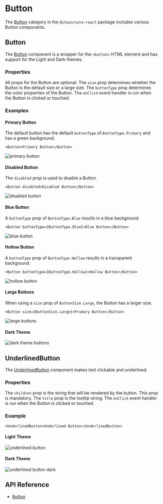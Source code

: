 # Button

The [Button]($core-react:Button) category in the `@itwin/core-react` package includes various Button components.

## Button

The [Button]($core-react) component is a wrapper for the `<button>` HTML element and has support for the Light and Dark themes.

### Properties

All props for the Button are optional.
The `size` prop determines whether the Button is the default size or a large size.
The `buttonType` prop determines the color properties of the Button.
The `onClick` event handler is run when the Button is clicked or touched.

### Examples

#### Primary Button

The default button has the default `buttonType` of `ButtonType.Primary` and has a green background.

```tsx
<Button>Primary Button</Button>
```

![primary button](./images/PrimaryButton.png "Primary Button")

#### Disabled Button

The `disabled` prop is used to disable a Button.

```tsx
<Button disabled>Disabled Button</Button>
```

![disabled button](./images/DisabledButton.png "Disabled Button")

#### Blue Button

A `buttonType` prop of `ButtonType.Blue` results in a blue background.

```tsx
<Button buttonType={ButtonType.Blue}>Blue Button</Button>
```

![blue button](./images/BlueButton.png "Blue Button")

#### Hollow Button

A `buttonType` prop of `ButtonType.Hollow` results in a transparent background.

```tsx
<Button buttonType={ButtonType.Hollow}>Hollow Button</Button>
```

![hollow button](./images/HollowButton.png "Hollow Button")

#### Large Buttons

When using a `size` prop of `ButtonSize.Large`, the Button has a larger size.

```tsx
<Button size={ButtonSize.Large}>Primary Button</Button>
```

![large buttons](./images/LargeButtons.png "Large Buttons")

#### Dark Theme

![dark theme buttons](./images/ButtonsDark.png "Buttons in Dark Theme")

## UnderlinedButton

The [UnderlinedButton]($core-react) component makes text clickable and underlined.

### Properties

The `children` prop is the string that will be rendered by the button. This prop is mandatory.
The `title` prop is the tooltip string.
The `onClick` event handler is run when the Button is clicked or touched.

### Example

```tsx
<UnderlinedButton>Underlined Button</UnderlinedButton>
```

#### Light Theme

![underlined button](./images/UnderlinedButton.png "Underlined Button in Light Theme")

#### Dark Theme

![underlined button dark](./images/UnderlinedButtonDark.png "Underlined Button in Dark Theme")

## API Reference

- [Button]($core-react:Button)

